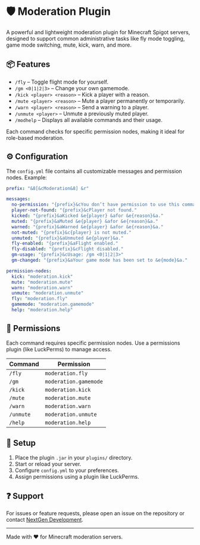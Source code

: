 # 🛡️ Moderation Plugin

A powerful and lightweight moderation plugin for Minecraft Spigot servers, designed to support common administrative tasks like fly mode toggling, game mode switching, mute, kick, warn, and more.

## 📦 Features

- `/fly` – Toggle flight mode for yourself.
- `/gm <0|1|2|3>` – Change your own gamemode.
- `/kick <player> <reason>` – Kick a player with a reason.
- `/mute <player> <reason>` – Mute a player permanently or temporarily.
- `/warn <player> <reason>` – Send a warning to a player.
- `/unmute <player>` – Unmute a previously muted player.
- `/modhelp` – Displays all available commands and their usage.

Each command checks for specific permission nodes, making it ideal for role-based moderation.

## ⚙️ Configuration

The `config.yml` file contains all customizable messages and permission nodes. Example:

```yaml
prefix: "&8[&cModeration&8] &r"

messages:
  no-permission: "{prefix}&cYou don’t have permission to use this command."
  player-not-found: "{prefix}&cPlayer not found."
  kicked: "{prefix}&aKicked &e{player} &afor &e{reason}&a."
  muted: "{prefix}&aMuted &e{player} &afor &e{reason}&a."
  warned: "{prefix}&aWarned &e{player} &afor &e{reason}&a."
  not-muted: "{prefix}&c{player} is not muted."
  unmuted: "{prefix}&aUnmuted &e{player}&a."
  fly-enabled: "{prefix}&aFlight enabled."
  fly-disabled: "{prefix}&cFlight disabled."
  gm-usage: "{prefix}&cUsage: /gm <0|1|2|3>"
  gm-changed: "{prefix}&aYour game mode has been set to &e{mode}&a."

permission-nodes:
  kick: "moderation.kick"
  mute: "moderation.mute"
  warn: "moderation.warn"
  unmute: "moderation.unmute"
  fly: "moderation.fly"
  gamemode: "moderation.gamemode"
  help: "moderation.help"
  ````

## 🔐 Permissions

Each command requires specific permission nodes. Use a permissions plugin (like LuckPerms) to manage access.

| Command    | Permission            |
| ---------- | --------------------- |
| `/fly`     | `moderation.fly`      |
| `/gm`      | `moderation.gamemode` |
| `/kick`    | `moderation.kick`     |
| `/mute`    | `moderation.mute`     |
| `/warn`    | `moderation.warn`     |
| `/unmute`  | `moderation.unmute`   |
| `/help` | `moderation.help`     |

## 🧩 Setup

1. Place the plugin `.jar` in your `plugins/` directory.
2. Start or reload your server.
3. Configure `config.yml` to your preferences.
4. Assign permissions using a plugin like LuckPerms.

## ❓ Support

For issues or feature requests, please open an issue on the repository or contact [NextGen Development](https://discord.gg/zQRYbaXgNa).

---

Made with ❤️ for Minecraft moderation servers.